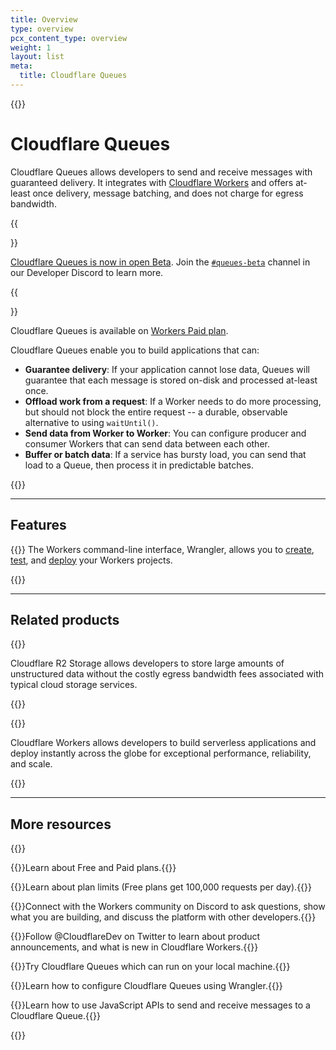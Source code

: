 ```yaml
---
title: Overview
type: overview
pcx_content_type: overview
weight: 1
layout: list
meta:
  title: Cloudflare Queues
---
```


{{<content-column>}}

# Cloudflare Queues

Cloudflare Queues allows developers to send and receive messages with guaranteed delivery. It integrates with [Cloudflare Workers](/workers/) and offers at-least once delivery, message batching, and does not charge for egress bandwidth.

{{<Aside>}}

[Cloudflare Queues is now in open Beta](https://blog.cloudflare.com/cloudflare-queues-open-beta/). Join the [`#queues-beta`](https://discord.gg/rrZXVVcKQF) channel in our Developer Discord to learn more.

{{</Aside>}}

Cloudflare Queues is available on [Workers Paid plan](/workers/platform/pricing/).

Cloudflare Queues enable you to build applications that can:

- **Guarantee delivery**: If your application cannot lose data, Queues will guarantee that each message is stored on-disk and processed at-least once.
- **Offload work from a request**: If a Worker needs to do more processing, but should not block the entire request -- a durable, observable alternative to using `waitUntil()`.
- **Send data from Worker to Worker**: You can configure producer and consumer Workers that can send data between each other.
- **Buffer or batch data**: If a service has bursty load, you can send that load to a Queue, then process it in predictable batches.

{{</content-column>}}

---

## Features

{{<feature header="Wrangler" href="/workers/wrangler/install-and-update/">}}
The Workers command-line interface, Wrangler, allows you to [create](/workers/wrangler/commands/#init), [test](/workers/wrangler/commands/#dev), and [deploy](/workers/wrangler/commands/#publish) your Workers projects.

{{</feature>}}

---

## Related products
 
{{<related header="R2" href="/r2/" product="r2">}}

Cloudflare R2 Storage allows developers to store large amounts of unstructured data without the costly egress bandwidth fees associated with typical cloud storage services.

{{</related>}}

{{<related header="Workers" href="/workers/" product="workers">}}

Cloudflare Workers allows developers to build serverless applications and deploy instantly across the globe for exceptional performance, reliability, and scale.

{{</related>}}

---

## More resources

{{<resource-group>}}

{{<resource header="Plans" href="/queues/platform/pricing/" icon="price">}}Learn about Free and Paid plans.{{</resource>}}

{{<resource header="Limits" href="/queues/platform/limits/" icon="documentation-clipboard">}}Learn about plan limits (Free plans get 100,000 requests per day).{{</resource>}}

{{<resource header="Developer Discord" href="https://discord.gg/cloudflaredev" icon="logo-Discord">}}Connect with the Workers community on Discord to ask questions, show what you are building, and discuss the platform with other developers.{{</resource>}}

{{<resource header="@CloudflareDev" href="https://twitter.com/cloudflaredev" icon="twitter">}}Follow @CloudflareDev on Twitter to learn about product announcements, and what is new in Cloudflare Workers.{{</resource>}}

{{<resource header="Try the Demo" href="https://github.com/Electroid/queues-demo#cloudflare-queues-demo" icon="learning-center-book">}}Try Cloudflare Queues which can run on your local machine.{{</resource>}}

{{<resource header="Configuration" href="queues/platform/configuration/" icon="learning-center-book">}}Learn how to configure Cloudflare Queues using Wrangler.{{</resource>}}

{{<resource header="JavaScript APIs" href="queues/platform/javascript-apis/" icon="learning-center-book">}}Learn how to use JavaScript APIs to send and receive messages to a Cloudflare Queue.{{</resource>}}


{{</resource-group>}}

